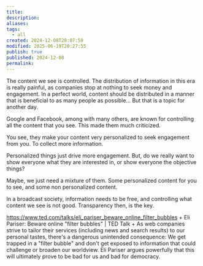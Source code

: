 ```yaml
---
title: 
description: 
aliases: 
tags:
  - all
created: 2024-12-08T20:07:59
modified: 2025-06-19T20:27:55
publish: true
published: 2024-12-08
permalink: 
---
```


The content we see is controlled. The distribution of information in this era is really painful, as companies stop at nothing to seek money and engagement. In a perfect world, content should be distributed in a manner that is beneficial to as many people as possible... But that is a topic for another day.


Google and Facebook, among with many others, are known for controlling all the content that you see. This made them much criticized.

You see, they make your content very personalized to seek engagement from you. To collect more information.

Personalized things just drive more engagement. But, do we really want to show everyone what they are interested in, or show everyone the objective things?


Maybe, we just need a mixture of them. Some personalized content for you to see, and some non personalized content.

In a broadcast society, information needs to be free, and controlling what content we see is not good. Transparency then, is the key.


https://www.ted.com/talks/eli_pariser_beware_online_filter_bubbles + Eli Pariser: Beware online "filter bubbles" | TED Talk + As web companies strive to tailor their services (including news and search results) to our personal tastes, there's a dangerous unintended consequence: We get trapped in a "filter bubble" and don't get exposed to information that could challenge or broaden our worldview. Eli Pariser argues powerfully that this will ultimately prove to be bad for us and bad for democracy.
